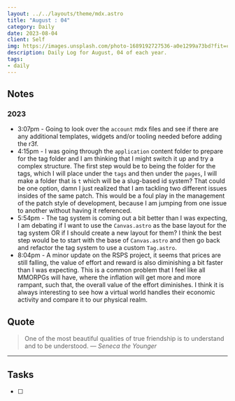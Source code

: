 ```yaml
---
layout: ../../layouts/theme/mdx.astro
title: "August : 04"
category: Daily
date: 2023-08-04
client: Self
img: https://images.unsplash.com/photo-1689192727536-a0e1299a73bd?fit=crop&q=85&w=1400&h=700
description: Daily Log for August, 04 of each year.
tags:
- daily
---
```


## Notes
### 2023
- 3:07pm - Going to look over the `account` mdx files and see if there are any additional templates, widgets and/or tooling needed before adding the r3f.
- 4:15pm - I was going through the `application` content folder to prepare for the tag folder and I am thinking that I might switch it up and try a complex structure. The first step would be to being the folder for the tags, which I will place under the `tags` and then under the `pages`, I will make a folder that is `t` which will be a slug-based id system? That could be one option, damn I just realized that I am tackling two different issues insides of the same patch. This would be a foul play in the management of the patch style of development, because I am jumping from one issue to another without having it referenced. 
- 5:54pm - The tag system is coming out a bit better than I was expecting, I am debating if I want to use the `Canvas.astro` as the base layout for the tag system OR if I should create a new layout for them? I think the best step would be to start with the base of `Canvas.astro` and then go back and refactor the tag system to use a custom `Tag.astro`. 
- 8:04pm - A minor update on the RSPS project, it seems that prices are still falling, the value of effort and reward is also diminishing a bit faster than I was expecting. This is a common problem that I feel like all MMORPGs will have, where the inflation will get more and more rampant, such that, the overall value of the effort diminishes. I think it is always interesting to see how a virtual world handles their economic activity and compare it to our physical realm. 

## Quote

> One of the most beautiful qualities of true friendship is to understand and to be understood.
> — <cite>Seneca the Younger</cite>

---

## Tasks

- [ ]